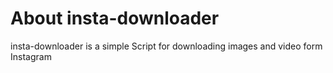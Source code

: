 # About insta-downloader
insta-downloader is a simple Script for downloading images and video form Instagram
